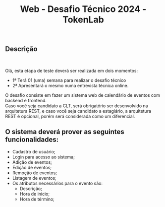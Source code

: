 <h1 align="center" font-family="pattaya">Web - Desafio Técnico 2024 - TokenLab</h1><br>

<h2 font-family="pattaya">Descrição</h2><br>
<p font-family="robotto" font-size="16px" line-height="34px" align="justify">
Olá, esta etapa de teste deverá ser realizada em dois momentos:
  
- 1ª Terá 01 (uma) semana para realizar o desafio técnico
- 2ª Apresentará o mesmo numa entrevista técnica online.

O desafio consiste em fazer um sistema web de calendário de eventos com backend e frontend.</br>
Caso você seja candidato a CLT, será obrigatório ser desenvolvido na arquitetura REST, e caso você seja candidato a estagiário, a arquitetura REST é opcional, porém será considerada como um diferencial.<br>

## O sistema deverá prover as seguintes funcionalidades:

- Cadastro de usuário;
- Login para acesso ao sistema;
- Adição de eventos;
- Edição de eventos;
- Remoção de eventos;
- Listagem de eventos;
- Os atributos necessários para o evento são:
  - Descrição;
  - Hora de início;
  - Hora de término;


</p><br>
